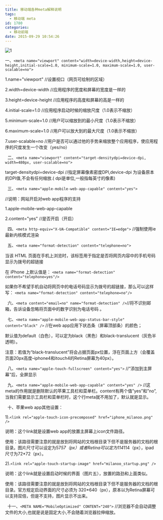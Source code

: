 ```yaml
---
title: 移动端各种meta解释说明
tags:
  - 移动端 meta
id: 1780
categories:
  - 移动前端
date: 2015-09-29 10:54:26
---
```


![1](http://www.npm8.com/wp-content/uploads/2015/09/18-660x337.png)

一、```<meta name="viewport" content="width=device-width,height=device-height,initial-scale=1.0, minimum-scale=1.0, maximum-scale=1.0, user-scalable=no">```

1.name="viewport" //设置视口（网页可绘制的区域）

2.width=device-width //应用程序的宽度和屏幕的宽度是一样的

3.height=device-height //应用程序的高度和屏幕的高是一样的

4.initial-scale=1.0 //应用程序启动时候的缩放尺度（1.0表示不缩放）

5.minimum-scale=1.0 //用户可以缩放到的最小尺度（1.0表示不缩放）

6.maximum-scale=1.0 //用户可以放大到的最大尺度（1.0表示不缩放）

7.user-scalable=no //用户是否可以通过他的手势来缩放整个应用程序，使应用程序的尺度发生一个改变（yes/no）

&nbsp;
二、```<meta name="viewport" content="target-densitydpi=device-dpi, width=480px, user-scalable=no">```

target-densitydpi=device-dpi //指定屏幕像素密度DPI,device-dpi 为设备原本的DPI值,不会有任何缩放.( dpi是单位,一般指每英寸的像素)

&nbsp;
三、```<meta name="apple-mobile-web-app-capable" content="yes">```

//说明：网站开启对web app程序的支持

1.apple-mobile-web-app-capable

2.content="yes" //是否开启（开启）

&nbsp;
四、```<meta http-equiv="X-UA-Compatible" content="IE=edge">``` //强制使用ie最新内核模式渲染

&nbsp;
五、```<meta name="format-detection" content="telephone=no">```

当该 HTML 页面在手机上浏览时，该标签用于指定是否将网页内容中的手机号码显示为拨号的超链接

在 iPhone 上默认值是：
```<meta name="format-detection" content="telephone=yes"/>```

如果你不希望手机自动将网页中的电话号码显示为拨号的超链接，那么可以这样写：
```<meta name="format-detection" content="telephone=no"/>```

&nbsp;
六、```<meta content="email=no" name="format-detection" />```//将不识别邮箱，告诉设备忽略将页面中的数字识别为电话号码 。

&nbsp;
七、```<meta name="apple-mobile-web-app-status-bar-style" content="black" />```
//在web app应用下状态条（屏幕顶部条）的颜色；

默认值为default（白色），可以定为black（黑色）和black-translucent（灰色半透明）。

注意：若值为“black-translucent”将会占据页面px位置，浮在页面上方（会覆盖页面20px高度–iphone4和itouch4的Retina屏幕为40px）。

&nbsp;
八、```<meta name="apple-touch-fullscreen" content="yes">``` //“添加到主屏幕”后，全屏显示

&nbsp;
九、```<meta name="apple-mobile-web-app-capable" content="yes" />```
//这meta的作用就是删除默认的苹果工具栏和菜单栏。content有两个值”yes”和”no”,当我们需要显示工具栏和菜单栏时，这个行meta就不用加了，默认就是显示。

&nbsp;
十、苹果web app其他设置：

1).```<link rel="apple-touch-icon-precomposed" href="iphone_milanoo.png" />```

说明：这个link就是设置web app的放置主屏幕上icon文件路径。

使用：该路径需要注意的就是放到将网站的文档根目录下但不是服务器的文档的根目录。图片尺寸可以设定为57*57（px）或者Retina可以定为114*114（px），ipad尺寸为72*72（px）。

2).```<link rel="apple-touch-startup-image" href="milanoo_startup.png" />```

说明：这个link就是设置启动时候的界面（图片五），放置的路劲和上面类似。

使用：该路径需要注意的就是放到将网站的文档根目录下但不是服务器的文档的根目录。官方规定启动界面的尺寸必须为 320*640（px），原本以为Retina屏幕可以支持双倍，但是不支持，图片显示不出来。

&nbsp;
十一、```<META NAME="MobileOptimized" CONTENT="240">```
//浏览器不会自动调整文件的大小,也就是说是固定大小,不会随着浏览器拉伸缩放。